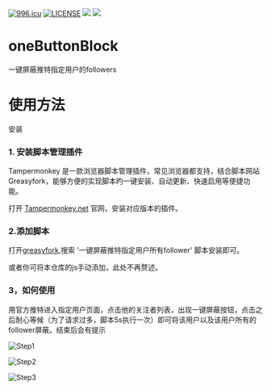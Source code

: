 
[![996.icu](https://img.shields.io/badge/link-996.icu-red.svg)](https://996.icu)
[![LICENSE](https://img.shields.io/badge/license-Anti%20996-blue.svg)](https://github.com/996icu/996.ICU/blob/master/LICENSE)
[![](https://img.shields.io/github/stars/PetalsOnaWet/oneButtonBlock.svg?style=social)](https://github.com/PetalsOnaWet/oneButtonBlock)
[![](https://img.shields.io/github/forks/PetalsOnaWet/oneButtonBlock.svg?style=social)](https://github.com/PetalsOnaWet/oneButtonBlock)

# oneButtonBlock
一键屏蔽推特指定用户的followers

# 使用方法

安装
### 1. 安装脚本管理插件

Tampermonkey 是一款浏览器脚本管理插件，常见浏览器都支持，结合脚本网站 Greasyfork，能够方便的实现脚本旳一键安装、自动更新、快速启用等便捷功能。

打开 [Tampermonkey.net](https://www.tampermonkey.net/) 官网，安装对应版本的插件。

### 2.添加脚本

打开[greasyfork](https://greasyfork.org/zh-CN),搜索 '一键屏蔽推特指定用户所有follower' 脚本安装即可。

或者你可将本仓库的js手动添加，此处不再赘述。

### 3，如何使用

用官方推特进入指定用户页面，点击他的关注者列表，出现一键屏蔽按钮，点击之后耐心等候（为了请求过多，脚本5s执行一次）即可将该用户以及该用户所有的follower屏蔽。结束后会有提示


![Step1](https://github.com/PetalsOnaWet/oneButtonBlock/blob/master/step1.png)



![Step2](https://github.com/PetalsOnaWet/oneButtonBlock/blob/master/step2.png)

![Step3](https://github.com/PetalsOnaWet/oneButtonBlock/blob/master/step3.png)
